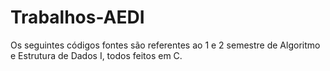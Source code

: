 # Trabalhos-AEDI

Os seguintes códigos fontes são referentes ao 1 e 2 semestre de Algoritmo e Estrutura de Dados I, todos feitos em C. 
